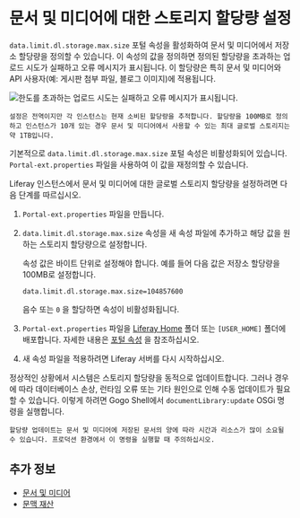 # 문서 및 미디어에 대한 스토리지 할당량 설정

`data.limit.dl.storage.max.size` 포털 속성을 활성화하여 문서 및 미디어에서 저장소 할당량을 정의할 수 있습니다. 이 속성의 값을 정의하면 정의된 할당량을 초과하는 업로드 시도가 실패하고 오류 메시지가 표시됩니다. 이 할당량은 특히 문서 및 미디어와 API 사용자(예: 게시판 첨부 파일, 블로그 이미지)에 적용됩니다.

![한도를 초과하는 업로드 시도는 실패하고 오류 메시지가 표시됩니다.](./setting-storage-quotas-for-documents-and-media/images/01.png)

```{important}
설정은 전역이지만 각 인스턴스는 현재 소비된 할당량을 추적합니다. 할당량을 100MB로 정의하고 인스턴스가 10개 있는 경우 문서 및 미디어에서 사용할 수 있는 최대 글로벌 스토리지는 약 1TB입니다.
```

기본적으로 `data.limit.dl.storage.max.size` 포털 속성은 비활성화되어 있습니다. `Portal-ext.properties` 파일을 사용하여 이 값을 재정의할 수 있습니다.

Liferay 인스턴스에서 문서 및 미디어에 대한 글로벌 스토리지 할당량을 설정하려면 다음 단계를 따르십시오.

1. `Portal-ext.properties` 파일을 만듭니다.

1. `data.limit.dl.storage.max.size` 속성을 새 속성 파일에 추가하고 해당 값을 원하는 스토리지 할당량으로 설정합니다.

   속성 값은 바이트 단위로 설정해야 합니다. 예를 들어 다음 값은 저장소 할당량을 100MB로 설정합니다.

   ```properties
   data.limit.dl.storage.max.size=104857600
   ```

   음수 또는 `0` 을 할당하면 속성이 비활성화됩니다.

1. `Portal-ext.properties` 파일을 [Liferay Home](../../../installation-and-upgrades/reference/liferay-home.md) 폴더 또는 `[USER_HOME]` 폴더에 배포합니다. 자세한 내용은 [포털 속성](../../../installation-and-upgrades/reference/portal-properties.md) 을 참조하십시오.

1. 새 속성 파일을 적용하려면 Liferay 서버를 다시 시작하십시오.

정상적인 상황에서 시스템은 스토리지 할당량을 동적으로 업데이트합니다. 그러나 경우에 따라 데이터베이스 손상, 런타임 오류 또는 기타 원인으로 인해 수동 업데이트가 필요할 수 있습니다. 이렇게 하려면 Gogo Shell에서 `documentLibrary:update` OSGi 명령을 실행합니다.

```{warning}
할당량 업데이트는 문서 및 미디어에 저장된 문서의 양에 따라 시간과 리소스가 많이 소요될 수 있습니다. 프로덕션 환경에서 이 명령을 실행할 때 주의하십시오.
```

## 추가 정보

* [문서 및 미디어](../../documents-and-media.md)
* [문맥 재산](../../../installation-and-upgrades/reference/portal-properties.md)
